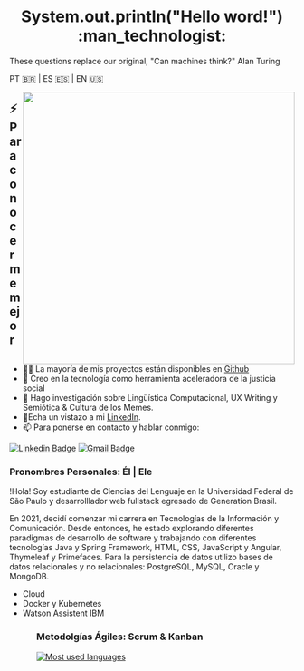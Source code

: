 <h1 align=center> System.out.println("Hello word!") :man_technologist: </h1>
 
These questions replace our original, "Can machines think?" 
Alan Turing

PT :brazil: | ES :es: | EN :us:

<img align="right" src="https://i.imgur.com/cFQIXJ7.gif" width="480" />
<h2>⚡️ Para conocerme mejor </h2>
<ul>
    <li>👨‍💻 La mayoría de mis proyectos están disponibles en <a href="https://github.com/coder-samuel">Github</a></li>	   
    <li>💬 Creo en la tecnología como herramienta aceleradora de la justicia social</li>	    
    <li> 🔎 Hago investigación sobre Lingüística Computacional, UX Writing y Semiótica & Cultura de los Memes.</li>	    	    <li>📙Echa un vistazo a mi <a href="https://www.linkedin.com/in/samuel-de-brito-santos/">LinkedIn</a>.</li>
    <li>📫 Para ponerse en contacto y hablar conmigo: </li>	
</ul>	

[![Linkedin Badge](https://img.shields.io/badge/-Samuel%20de%20Brito%20Santos-8dba45?style=flat-square&logo=Linkedin&logoColor=white&link=https://www.linkedin.com/in/samuel-de-brito-santos/)](https://www.linkedin.com/in/samuel-de-brito-santos/) 
[![Gmail Badge](https://img.shields.io/badge/-samuelsantos.ss95@gmail.com-8dba45?style=flat-square&logo=Gmail&logoColor=white&link=mailto:samuelsantos.ss95@gmail.com)](mailto:samuelsantos.ss95@gmail.com)


### Pronombres Personales: Él | Ele 

!Hola! Soy estudiante de Ciencias del Lenguaje en la Universidad Federal de São Paulo y desarrolllador web fullstack egresado de Generation Brasil. 

En 2021, decidí comenzar mi carrera en Tecnologías de la Información y Comunicación. Desde entonces, he estado explorando diferentes paradigmas de desarrollo de software y trabajando con diferentes tecnologías Java y Spring Framework, HTML, CSS, JavaScript y Angular, Thymeleaf y Primefaces. Para la persistencia de datos utilizo bases de datos relacionales y no relacionales: PostgreSQL, MySQL, Oracle y MongoDB.

<ul> 
 <li> Cloud </li>
 <li> Docker y Kubernetes </li>
 <li> Watson Assistent IBM</li>
<ul>

### Metodolgías Ágiles: Scrum & Kanban



[![Most used languages](https://github-readme-stats.vercel.app/api/top-langs/?username=coder-samuel&hide=html&layout=compact&title_color=61dafb&text_color=FFFFFF&icon_color=61dafb&bg_color=20232a)](https://github.com/coder-samuel)

